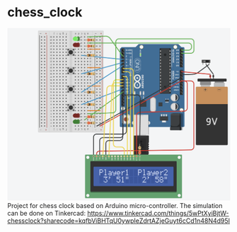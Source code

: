 # chess_clock
![alt text](chess_clock_sim.png)
Project for chess clock based on Arduino micro-controller. The simulation can be done on Tinkercad: https://www.tinkercad.com/things/5wPtXyiBjtW-chessclock?sharecode=kqfbViBHTqU0ywpIeZdrtAZjeGuyt6cCd1n48N4d95I


